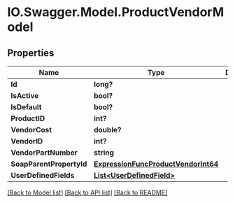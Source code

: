 # IO.Swagger.Model.ProductVendorModel
## Properties

Name | Type | Description | Notes
------------ | ------------- | ------------- | -------------
**Id** | **long?** |  | [optional] 
**IsActive** | **bool?** |  | [optional] 
**IsDefault** | **bool?** |  | [optional] 
**ProductID** | **int?** |  | [optional] 
**VendorCost** | **double?** |  | [optional] 
**VendorID** | **int?** |  | [optional] 
**VendorPartNumber** | **string** |  | [optional] 
**SoapParentPropertyId** | [**ExpressionFuncProductVendorInt64**](ExpressionFuncProductVendorInt64.md) |  | [optional] 
**UserDefinedFields** | [**List&lt;UserDefinedField&gt;**](UserDefinedField.md) |  | [optional] 

[[Back to Model list]](../README.md#documentation-for-models) [[Back to API list]](../README.md#documentation-for-api-endpoints) [[Back to README]](../README.md)

